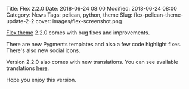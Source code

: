Title: Flex 2.2.0
Date: 2018-06-24 08:00
Modified: 2018-06-24 08:00
Category: News
Tags: pelican, python, theme
Slug: flex-pelican-theme-update-2-2
cover: images/flex-screenshot.png

[Flex theme](https://github.com/alexandrevicenzi/Flex) 2.2.0 comes with bug fixes and improvements.

There are new Pygments templates and also a few code highlight fixes. There's also new social icons.

Version 2.2.0 also comes with new translations. You can see available translations [here](https://github.com/alexandrevicenzi/Flex/wiki/Translations).

Hope you enjoy this version.
